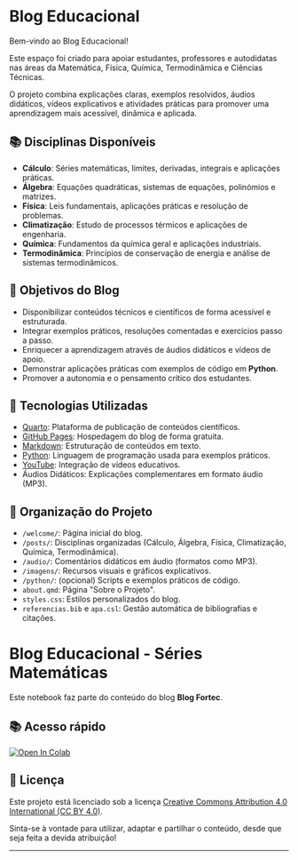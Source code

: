 # Blog Educacional

Bem-vindo ao Blog Educacional!

Este espaço foi criado para apoiar estudantes, professores e autodidatas nas áreas da Matemática, Física, Química, Termodinâmica e Ciências Técnicas.

O projeto combina explicações claras, exemplos resolvidos, áudios didáticos, vídeos explicativos e atividades práticas para promover uma aprendizagem mais acessível, dinâmica e aplicada.

## 📚 Disciplinas Disponíveis

- **Cálculo**: Séries matemáticas, limites, derivadas, integrais e aplicações práticas.
- **Álgebra**: Equações quadráticas, sistemas de equações, polinómios e matrizes.
- **Física**: Leis fundamentais, aplicações práticas e resolução de problemas.
- **Climatização**: Estudo de processos térmicos e aplicações de engenharia.
- **Química**: Fundamentos da química geral e aplicações industriais.
- **Termodinâmica**: Princípios de conservação de energia e análise de sistemas termodinâmicos.

## 🎯 Objetivos do Blog

- Disponibilizar conteúdos técnicos e científicos de forma acessível e estruturada.
- Integrar exemplos práticos, resoluções comentadas e exercícios passo a passo.
- Enriquecer a aprendizagem através de áudios didáticos e vídeos de apoio.
- Demonstrar aplicações práticas com exemplos de código em **Python**.
- Promover a autonomia e o pensamento crítico dos estudantes.

## 🚀 Tecnologias Utilizadas

- [Quarto](https://quarto.org/): Plataforma de publicação de conteúdos científicos.
- [GitHub Pages](https://pages.github.com/): Hospedagem do blog de forma gratuita.
- [Markdown](https://www.markdownguide.org/): Estruturação de conteúdos em texto.
- [Python](https://www.python.org/): Linguagem de programação usada para exemplos práticos.
- [YouTube](https://www.youtube.com/): Integração de vídeos educativos.
- Áudios Didáticos: Explicações complementares em formato áudio (MP3).

## 📁 Organização do Projeto

- `/welcome/`: Página inicial do blog.
- `/posts/`: Disciplinas organizadas (Cálculo, Álgebra, Física, Climatização, Química, Termodinâmica).
- `/audio/`: Comentários didáticos em áudio (formatos como MP3).
- `/imagens/`: Recursos visuais e gráficos explicativos.
- `/python/`: (opcional) Scripts e exemplos práticos de código.
- `about.qmd`: Página "Sobre o Projeto".
- `styles.css`: Estilos personalizados do blog.
- `referencias.bib` e `apa.csl`: Gestão automática de bibliografias e citações.


# Blog Educacional - Séries Matemáticas

Este notebook faz parte do conteúdo do blog **Blog Fortec**.

## 📚 Acesso rápido

[![Open In Colab](https://colab.research.google.com/assets/colab-badge.svg)](https://colab.research.google.com/github/cacbarros/blog-fortec/blob/main/python/series_matematicas.ipynb)

## 📜 Licença

Este projeto está licenciado sob a licença [Creative Commons Attribution 4.0 International (CC BY 4.0)](https://creativecommons.org/licenses/by/4.0/).

Sinta-se à vontade para utilizar, adaptar e partilhar o conteúdo, desde que seja feita a devida atribuição!

---
